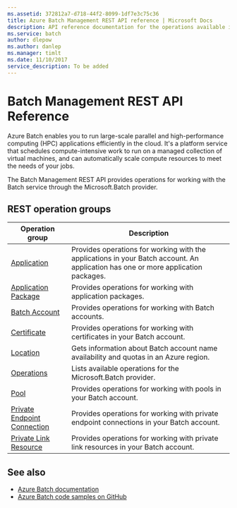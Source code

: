 ```yaml
---
ms.assetid: 372812a7-d718-44f2-8099-1df7e3c75c36
title: Azure Batch Management REST API reference | Microsoft Docs
description: API reference documentation for the operations available in the Azure Batch Management REST API, a RESTful web service for managing Azure Batch Management resources in Azure.
ms.service: batch
author: dlepow
ms.author: danlep
ms.manager: timlt
ms.date: 11/10/2017
service_description: To be added
---
```


# Batch Management REST API Reference

Azure Batch enables you to run large-scale parallel and high-performance computing (HPC) applications efficiently in the cloud. It's a platform service that schedules compute-intensive work to run on a managed collection of virtual machines, and can automatically scale compute resources to meet the needs of your jobs.

The Batch Management REST API provides operations for working with the Batch service through the Microsoft.Batch provider.

## REST operation groups



| Operation group               | Description                                                                             |
|-------------------------------|-----------------------------------------------------------------------------------------|
| [Application](xref:management.azure.com.batchmanagement.application)          | Provides operations for working with the applications in your Batch account. An application has one or more application packages. |
| [Application Package](xref:management.azure.com.batchmanagement.applicationpackage)  | Provides operations for working with application packages. |
| [Batch Account](xref:management.azure.com.batchmanagement.batchaccount)  | Provides operations for working with Batch accounts. |
| [Certificate](xref:management.azure.com.batchmanagement.certificate)  | Provides operations for working with certificates in your Batch account. |
| [Location](xref:management.azure.com.batchmanagement.location) | Gets information about Batch account name availability and quotas in an Azure region. |
| [Operations](xref:management.azure.com.batchmanagement.operations) | Lists available operations for the Microsoft.Batch provider. |
| [Pool](xref:management.azure.com.batchmanagement.pool) | Provides operations for working with pools in your Batch account. |
| [Private Endpoint Connection](xref:management.azure.com.batchmanagement.privateendpointconnection) | Provides operations for working with private endpoint connections in your Batch account. |
| [Private Link Resource](xref:management.azure.com.batchmanagement.privatelinkresource) | Provides operations for working with private link resources in your Batch account. |

## See also

- [Azure Batch documentation](/azure/batch/)
- [Azure Batch code samples on GitHub](https://github.com/Azure/azure-batch-samples)
